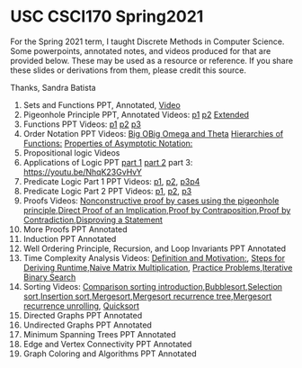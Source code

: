 # USC CSCI170 Spring2021

For the Spring 2021 term, I taught Discrete Methods in Computer Science. Some powerpoints, annotated notes, and videos produced for that are provided below. These may be used as a resource or reference. If you share these slides or derivations from them, please credit this source.

Thanks, Sandra Batista

1. Sets and Functions PPT, Annotated, [Video](https://youtu.be/0edKTYqt0ck)
2. Pigeonhole Principle PPT, Annotated  Videos: [p1](https://youtu.be/qPAN-CDGM64)   [p2](https://youtu.be/lRvYpKoeUvQ) [Extended](https://youtu.be/Mkp0d8Xve6k) 
3. Functions PPT Videos: [p1](https://youtu.be/KtZMVIlReC) [p2](https://youtu.be/JKslzT8KRGA) [p3](https://youtu.be/pllCIjewRko)
4. Order Notation PPT Videos: [Big O](https://youtu.be/ULZuyv_NO2g)[Big Omega and Theta](https://youtu.be/l-X2EMvTLDY) [Hierarchies of Functions:](https://youtu.be/691PNdtZ-fE) [Properties of Asymptotic Notation:](https://youtu.be/dk6MZ_wa_pY)
5. Propositional logic Videos
6. Applications of Logic PPT  [part 1](https://youtu.be/d4xi5ZPDmTc) [part 2](https://youtu.be/coBn48Jfrek) part 3: https://youtu.be/NhqK23GvHvY
7. Predicate Logic Part 1 PPT Videos:  [p1](https://youtu.be/oIrzScPE_20), [p2](https://youtu.be/nHDrd-S4HU4), [p3](https://youtu.be/RxZl5Ve-6is)[p4](https://youtu.be/3KwEelaeHoo)
8. Predicate Logic Part 2 PPT Videos: [p1](https://youtu.be/6o19Oo9CX30), [p2](https://youtu.be/ou1Jj8t2R0Q), [p3](https://youtu.be/xWohjOGvrZw)
9. Proofs Videos: [Nonconstructive proof by cases using the pigeonhole principle](https://youtu.be/wPcnDPcI6kE),[Direct Proof of an Implication](https://youtu.be/AIz4I0jMhQA),[Proof by Contraposition](https://youtu.be/4Dxsyu0YaLs),[Proof by Contradiction](https://youtu.be/Qy08PAQvFn8),[Disproving a Statement](https://youtu.be/nfhEER17C1M)
10. More Proofs PPT Annotated
11. Induction PPT Annotated
12. Well Ordering Principle, Recursion, and Loop Invariants PPT Annotated
13. Time Complexity Analysis Videos: [Definition and Motivation:](https://youtu.be/GFA8SwOEKgk), [Steps for Deriving Runtime](https://youtu.be/HPQH7W6P3I8),[Naive Matrix Multiplication](https://youtu.be/bxaWAje_g74), [Practice Problems](https://youtu.be/933LdNF4SVk),[Iterative Binary Search](https://youtu.be/6Q4wDZ3kCOQ)
14. Sorting Videos: [Comparison sorting introduction](https://youtu.be/nPnWLFcEpgo),[Bubblesort](https://youtu.be/TTDehPcJoSg),[Selection sort](https://youtu.be/1UodhiYcTlU),[Insertion sort](https://youtu.be/FTFK_dr90Vc),[Mergesort](https://youtu.be/i2jTYQsu6dY),[Mergesort recurrence tree](https://youtu.be/p7jPzAU1keE),[Mergesort recurrence unrolling](https://youtu.be/h-h7j_gMaFY), [Quicksort](https://youtu.be/4ax9O_oihpE)
15. Directed Graphs PPT Annotated
16. Undirected Graphs PPT Annotated
17. Minimum Spanning Trees PPT Annotated
18. Edge and Vertex Connectivity PPT Annotated
19. Graph Coloring and Algorithms PPT Annotated
